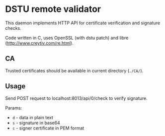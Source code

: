 DSTU remote validator
=====================

This daemon implements HTTP API for certificate verification and signature checks.

Code written in C, uses OpenSSL (with dstu patch) and libre (http://www.creytiv.com/re.html).

CA
--

Trusted certificates should be available in current directory (`./CA/`).

Usage
-----

Send POST request to localhost:8013/api/0/check to verify signature.

Params:

- `d` - data in plain text
- `s` - signature in base64
- `c` - signer certificate in PEM format
